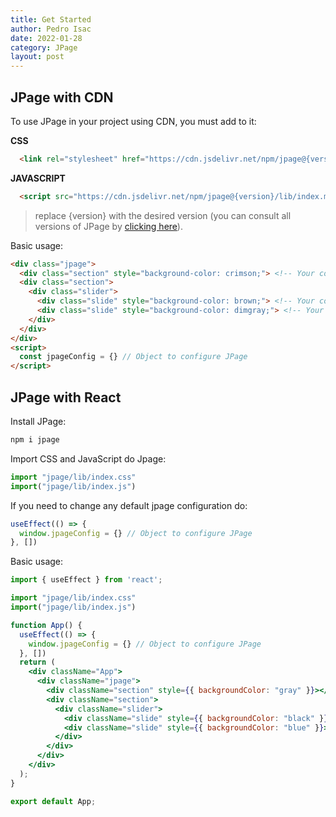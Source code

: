 ```yaml
---
title: Get Started
author: Pedro Isac
date: 2022-01-28
category: JPage
layout: post
---
```


## JPage with CDN
To use JPage in your project using CDN, you must add to it:

**CSS**
```html
  <link rel="stylesheet" href="https://cdn.jsdelivr.net/npm/jpage@{version}/lib/index.min.css"/>
```

**JAVASCRIPT**
```html
  <script src="https://cdn.jsdelivr.net/npm/jpage@{version}/lib/index.min.js" type="module"></script>
```

> replace {version} with the desired version (you can consult all versions of JPage by [clicking here](https://www.npmjs.com/package/jpage)).

Basic usage:

```html
<div class="jpage">
  <div class="section" style="background-color: crimson;"> <!-- Your content --> </div>
  <div class="section">
    <div class="slider">
      <div class="slide" style="background-color: brown;"> <!-- Your content --> </div>
      <div class="slide" style="background-color: dimgray;"> <!-- Your content --> </div>
    </div>
  </div>
</div>
<script>
  const jpageConfig = {} // Object to configure JPage
</script>
```

## JPage with React

Install JPage:

```bash
npm i jpage
```

Import CSS and JavaScript do Jpage:

```javascript
import "jpage/lib/index.css"
import("jpage/lib/index.js")
```

If you need to change any default jpage configuration do:

```javascript
useEffect(() => {
  window.jpageConfig = {} // Object to configure JPage
}, [])
```

Basic usage:

```jsx
import { useEffect } from 'react';

import "jpage/lib/index.css"
import("jpage/lib/index.js")

function App() {
  useEffect(() => {
    window.jpageConfig = {} // Object to configure JPage
  }, [])
  return (
    <div className="App">
      <div className="jpage">
        <div className="section" style={{ backgroundColor: "gray" }}></div>
        <div className="section">
          <div className="slider">
            <div className="slide" style={{ backgroundColor: "black" }}></div>
            <div className="slide" style={{ backgroundColor: "blue" }}></div>
          </div>
        </div>
      </div>
    </div>
  );
}

export default App;
```